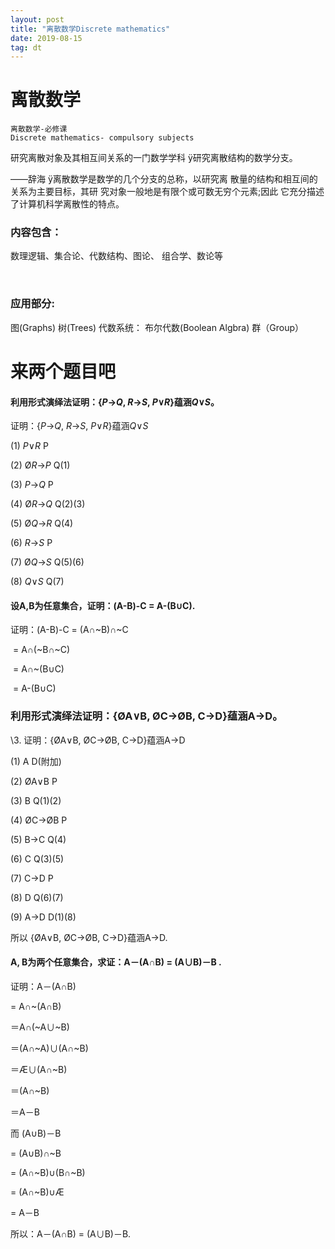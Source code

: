 ```yaml
---
layout: post
title: "离散数学Discrete mathematics"
date: 2019-08-15
tag: dt
---
```






# 离散数学	

```
离散数学-必修课
Discrete mathematics- compulsory subjects
```



研究离散对象及其相互间关系的一门数学学科 ÿ研究离散结构的数学分支。

——辞海 ÿ离散数学是数学的几个分支的总称，以研究离 散量的结构和相互间的关系为主要目标，其研 究对象一般地是有限个或可数无穷个元素;因此 它充分描述了计算机科学离散性的特点。

### 内容包含：

数理逻辑、集合论、代数结构、图论、 组合学、数论等

​	

### 应用部分:

图(Graphs)
树(Trees)
代数系统：
	布尔代数(Boolean Algbra) 
	群（Group）





# 来两个题目吧

#### 利用形式演绎法证明：{*P*→*Q*, *R*→*S*, *P*∨*R*}蕴涵*Q*∨*S*。

证明：{*P*→*Q*, *R*→*S*, *P*∨*R*}蕴涵*Q*∨*S*

(1) *P*∨*R*               P

(2) Ø*R*→*P*             Q(1)

(3) *P*→*Q*               P

(4) Ø*R*→*Q*            Q(2)(3)

(5) Ø*Q*→*R*            Q(4)

(6) *R*→*S*                P

(7) Ø*Q*→*S*             Q(5)(6)

(8) *Q*∨*S*               Q(7)

#### 设A,B为任意集合，证明：(A-B)-C = A-(B∪C).

 证明：(A-B)-C = (A∩~B)∩~C 

​              = A∩(~B∩~C)

​              = A∩~(B∪C)

​              = A-(B∪C)

### 利用形式演绎法证明：{ØA∨B,  ØC→ØB,  C→D}蕴涵A→D。

\3.    证明：{ØA∨B,  ØC→ØB,  C→D}蕴涵A→D

(1) A                     D(附加)

(2) ØA∨B            P

(3) B                     Q(1)(2)

(4) ØC→ØB          P

(5) B→C               Q(4)

(6) C                     Q(3)(5)

(7) C→D               P

(8) D                    Q(6)(7)

(9) A→D               D(1)(8)

所以 {ØA∨B,  ØC→ØB,  C→D}蕴涵A→D.

#### A, B为两个任意集合，求证：A－(A∩B) = (A∪B)－B .

证明：A－(A∩B) 

= A∩~(A∩B)

＝A∩(~A∪~B)

＝(A∩~A)∪(A∩~B)

＝Æ∪(A∩~B)

＝(A∩~B)

＝A－B

而 (A∪B)－B

= (A∪B)∩~B

= (A∩~B)∪(B∩~B)

= (A∩~B)∪Æ

= A－B

所以：A－(A∩B) = (A∪B)－B.

